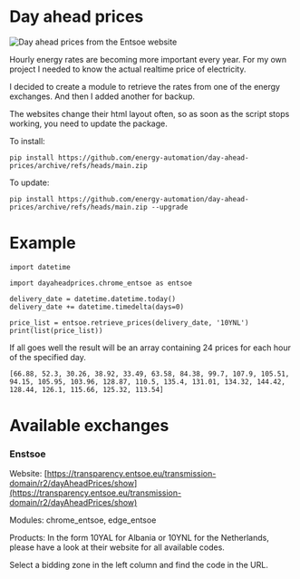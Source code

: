 # Day ahead prices

![Day ahead prices from the Entsoe website](http://energyautomation.tech/wp-content/uploads/2022/11/2022-11-03.png)

Hourly energy rates are becoming more important every year. For my own project I needed to know the actual realtime price of electricity.

I decided to create a module to retrieve the rates from one of the energy exchanges. And then I added another for backup.

The websites change their html layout often, so as soon as the script stops working, you need to update the package. 

To install:

    pip install https://github.com/energy-automation/day-ahead-prices/archive/refs/heads/main.zip

To update:

    pip install https://github.com/energy-automation/day-ahead-prices/archive/refs/heads/main.zip --upgrade

# Example

    import datetime
    
    import dayaheadprices.chrome_entsoe as entsoe
    
    delivery_date = datetime.datetime.today()
    delivery_date += datetime.timedelta(days=0)
    
    price_list = entsoe.retrieve_prices(delivery_date, '10YNL')
    print(list(price_list))

If all goes well the result will be an array containing 24 prices for each hour of the specified day.

    [66.88, 52.3, 30.26, 38.92, 33.49, 63.58, 84.38, 99.7, 107.9, 105.51, 94.15, 105.95, 103.96, 128.87, 110.5, 135.4, 131.01, 134.32, 144.42, 128.44, 126.1, 115.66, 125.32, 113.54]


# Available exchanges

### Enstsoe

Website: [https://transparency.entsoe.eu/transmission-domain/r2/dayAheadPrices/show](https://transparency.entsoe.eu/transmission-domain/r2/dayAheadPrices/show)

Modules: chrome_entsoe, edge_entsoe

Products: In the form 10YAL for Albania or 10YNL for the Netherlands, please have a look at their website for all available codes.

Select a bidding zone in the left column and find the code in the URL.